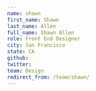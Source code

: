```yaml
---
name: shawn
first_name: Shawn
last_name: Allen
full_name: Shawn Allen
role: Front End Designer
city: San Francisco
state: CA
github: 
twitter: 
team: Design
redirect_from: /team/shawn/
---
```

